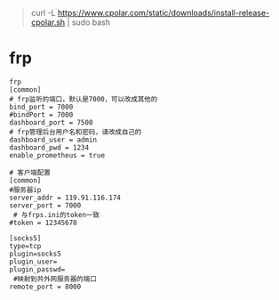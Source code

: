 
> curl -L https://www.cpolar.com/static/downloads/install-release-cpolar.sh | sudo bash


# frp
```
frp
[common]
# frp监听的端口，默认是7000，可以改成其他的
bind_port = 7000
#bindPort = 7000
dashboard_port = 7500
# frp管理后台用户名和密码，请改成自己的
dashboard_user = admin
dashboard_pwd = 1234
enable_prometheus = true

# 客户端配置
[common]
#服务器ip    
server_addr = 119.91.116.174
server_port = 7000
 # 与frps.ini的token一致
#token = 12345678

[socks5]
type=tcp
plugin=socks5
plugin_user=
plugin_passwd=
 #映射到共外网服务器的端口
remote_port = 8000
```
